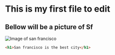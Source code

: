 # <h1> This is my first file to edit 
## <h2> Bellow will be a picture of Sf

![Image of san francisco]([https://octodex.github.com/images/yaktocat.png](https://media.istockphoto.com/id/476881195/photo/bay-bridge-and-san-francisco-skyline-at-sunset.jpg?s=612x612&w=0&k=20&c=dBeGdmYS8eOufXGT_YdRkuvKfLKUHFYwVaL9gHbkSXo=))
``` html
<h1>San francisco is the best city</h1>
```
